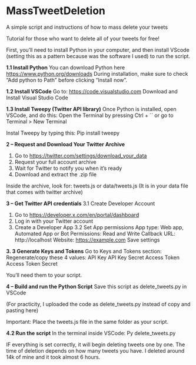 # MassTweetDeletion
A simple script and instructions of how to mass delete your tweets

Tutorial for those who want to delete all of your tweets for free!

First, you’ll need to install Python in your computer, and then install VScode (setting this as a pattern because was the software I used) to run the script.

**1.1 Install Python**
You can download Python here
https://www.python.org/downloads
During installation, make sure to check “Add python to Path” before clicking “Install now”.

**1.2 Install VSCode**
Go to: https://code.visualstudio.com
Download and Install Visual Studio Code

**1.3 Install Tweepy (Twitter API library)**
Once Python is installed, open VSCode, and do this:
Open the Terminal by pressing Ctrl + `` or go to Terminal > New Terminal

Instal Tweepy by typing this:
Pip install tweepy

**2 – Request and Download Your Twitter Archive**
1.	Go to https://twitter.com/settings/download_your_data
2.	Request your full account archive
3.	Wait for Twitter to notify you when it’s ready
4.	Download and extract the .zip file

Inside the archive, look for:
tweets.js or data/tweets.js (It is in your data file that comes with twitter archive)

**3 – Get Twitter API credentials**
3.1 Create Developer Account
1. Go to https://developer.x.com/en/portal/dashboard
2. Log in with your Twitter account
3. Create a Developer App
3.2 Set App permissions
App type: Web app, Automated App or Bot
Permissions: Read and Write
Callback URL: http://localhost
Website: https://example.com
Save settings

**3. 3 Generate Keys and Tokens**
Go to Keys and Tokens section:
Regenerate/copy these 4 values:
API Key
API Key Secret
Access Token
Access Token Secret

You’ll need them to your script.

**4 – Build and run the Python Script**
Save this script as delete_tweets.py in VSCode

(For practicity, I uploaded the code as delete_tweets.py instead of copy and pasting here)

Important: Place the tweets.js file in the same folder as your script.


**4.2	Run the script**
In the terminal inside VSCode:
Py delete_tweets.py

IF everything is set correctly, it will begin deleting tweets one by one.
The time of deletion depends on how many tweets you have. I deleted around 14k of mine and it took almost 6 hours.

